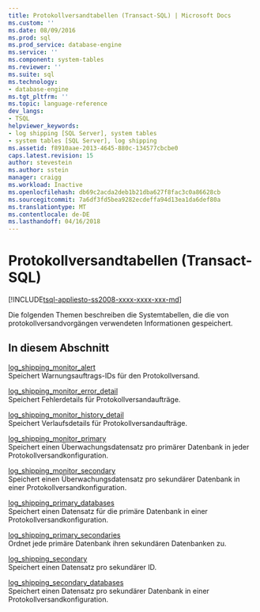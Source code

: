 ```yaml
---
title: Protokollversandtabellen (Transact-SQL) | Microsoft Docs
ms.custom: ''
ms.date: 08/09/2016
ms.prod: sql
ms.prod_service: database-engine
ms.service: ''
ms.component: system-tables
ms.reviewer: ''
ms.suite: sql
ms.technology:
- database-engine
ms.tgt_pltfrm: ''
ms.topic: language-reference
dev_langs:
- TSQL
helpviewer_keywords:
- log shipping [SQL Server], system tables
- system tables [SQL Server], log shipping
ms.assetid: f8910aae-2013-4645-880c-134577cbcbe0
caps.latest.revision: 15
author: stevestein
ms.author: sstein
manager: craigg
ms.workload: Inactive
ms.openlocfilehash: db69c2acda2deb1b21dba627f8fac3c0a86628cb
ms.sourcegitcommit: 7a6df3fd5bea9282ecdeffa94d13ea1da6def80a
ms.translationtype: MT
ms.contentlocale: de-DE
ms.lasthandoff: 04/16/2018
---
```

# <a name="log-shipping-tables-transact-sql"></a>Protokollversandtabellen (Transact-SQL)
[!INCLUDE[tsql-appliesto-ss2008-xxxx-xxxx-xxx-md](../../includes/tsql-appliesto-ss2008-xxxx-xxxx-xxx-md.md)]

  Die folgenden Themen beschreiben die Systemtabellen, die die von protokollversandvorgängen verwendeten Informationen gespeichert.  
  
## <a name="in-this-section"></a>In diesem Abschnitt  
 [log_shipping_monitor_alert](../../relational-databases/system-tables/log-shipping-monitor-alert-transact-sql.md)  
 Speichert Warnungsauftrags-IDs für den Protokollversand.  
  
 [log_shipping_monitor_error_detail](../../relational-databases/system-tables/log-shipping-monitor-error-detail-transact-sql.md)  
 Speichert Fehlerdetails für Protokollversandaufträge.  
  
 [log_shipping_monitor_history_detail](../../relational-databases/system-tables/log-shipping-monitor-history-detail-transact-sql.md)  
 Speichert Verlaufsdetails für Protokollversandaufträge.  
  
 [log_shipping_monitor_primary](../../relational-databases/system-tables/log-shipping-monitor-primary-transact-sql.md)  
 Speichert einen Überwachungsdatensatz pro primärer Datenbank in jeder Protokollversandkonfiguration.  
  
 [log_shipping_monitor_secondary](../../relational-databases/system-tables/log-shipping-monitor-secondary-transact-sql.md)  
 Speichert einen Überwachungsdatensatz pro sekundärer Datenbank in einer Protokollversandkonfiguration.  
  
 [log_shipping_primary_databases](../../relational-databases/system-tables/log-shipping-primary-databases-transact-sql.md)  
 Speichert einen Datensatz für die primäre Datenbank in einer Protokollversandkonfiguration.  
  
 [log_shipping_primary_secondaries](../../relational-databases/system-tables/log-shipping-primary-secondaries-transact-sql.md)  
 Ordnet jede primäre Datenbank ihren sekundären Datenbanken zu.  
  
 [log_shipping_secondary](../../relational-databases/system-tables/log-shipping-secondary-transact-sql.md)  
 Speichert einen Datensatz pro sekundärer ID.  
  
 [log_shipping_secondary_databases](../../relational-databases/system-tables/log-shipping-secondary-databases-transact-sql.md)  
 Speichert einen Datensatz pro sekundärer Datenbank in einer Protokollversandkonfiguration.  
  
  

